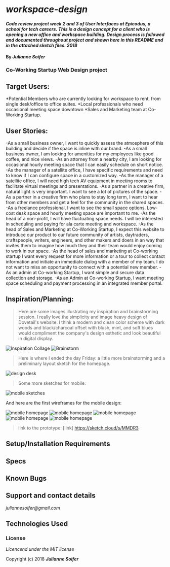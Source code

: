 # _workspace-design_

#### _Code review project week 2 and 3 of User Interfaces at Epicodus, a school for tech careers. This is a design concept for a client who is opening a new office and workspace building. Design process is followed and documented throughout project and shown here in this README and in the attached sketch files.  2018_

#### By _Julianne Soifer_

### Co-Working Startup Web Design project

## Target Users:
*Potential Members who are currently looking for workspace to rent, from single desk/office to office suites.
*Local professionals who need occasional meeting space downtown
*Sales and Marketing team at Co-Working Startup.

## User Stories:
-As a small business owner, I want to quickly assess the atmosphere of this building and decide if the space is inline with our brand.
-As a small business owner, I am looking for amenities for my employees like good coffee, and nice views.
-As an attorney from a nearby city, I am looking for occasional hourly meeting space that I can easily schedule on short notice.
-As the manager of a satellite office, I have specific requirements and need to know if I can configure space in a customized way.
-As the manager of a satellite office, I will need high tech AV equipment in meeting rooms to facilitate virtual meetings and presentations.
-As a partner in a creative firm, natural light is very important. I want to see a lot of pictures of the space.
-As a partner in a creative firm who plans to stay long term, I want to hear from other members and get a feel for the community in the shared spaces.
-As a freelance professional, I want to see the small space options. Low-cost desk space and hourly meeting space are important to me.
-As the head of a non-profit, I will have fluctuating space needs. I will be interested in scheduling and paying for ala carte meeting and workspace.
-As the head of Sales and Marketing at Co-Working Startup, I expect this website to introduce our product to our future community of artists, daytraders, craftspeople, writers, engineers, and other makers and doers in an way that invites them to imagine how much they and their team would enjoy coming to work in our space.
-As the head of sales and marketing at Co-working startup I want every request for more information or a tour to collect contact information and initiate an immediate dialog with a member of my team. I do not want to miss an opportunity to connect with a potential new member.
-As an admin at Co-working Startup, I want simple and secure data collection and storage.
-As an Admin at Co-working Startup, I want meeting space scheduling and payment processing in an integrated member portal.


## Inspiration/Planning:
>Here are some images illustrating my inspiration and brainstorming session.  I really love the simplicity and image heavy design of Dovetail's website. I think a modern and clean color scheme with dark woods and black/charcoal offset with blush, mint, and soft blues would compliment the company's design esthetic and look beautiful in digital display.

![Inspiration Collage](img/inspiration-collage.png)
![Brainstorm](img/brainstorm.JPG)

>Here is where I ended the day Friday: a little more brainstorming and a preliminary layout sketch for the homepage.

![design desk](img/5oclockFriday.JPG)

>Some more sketches for mobile:

![mobile sketches](img/IMG_3383.JPG)

And here are the first wireframes for the mobile design:

![mobile homepage](img/homepage-mobile.png)
![mobile homepage](img/membership-options.png)
![mobile homepage](img/contact-us.png)
![mobile homepage](img/thank-you.png)
![mobile homepage](img/amenities.png)

>link to the prototype:
[link] https://sketch.cloud/s/MMDR3
## Setup/Installation Requirements




## Specs


## Known Bugs


## Support and contact details

_juliannesoifer@gmail.com_

## Technologies Used


### License

*Licencend under the MIT license*

Copyright (c) 2018 **_Julianne Soifer_**
